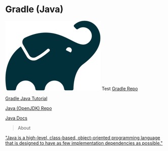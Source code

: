 # Gradle (Java)

![Gradle Logo](Gradle_logo.png)
Test
[Gradle Repo](https://github.com/gradle/gradle)

[Gradle Java Tutorial](https://docs.gradle.org/current/samples/sample_building_java_applications.html)

[Java (OpenJDK) Repo](https://github.com/openjdk/jdk)

[Java Docs](https://docs.oracle.com/en/java/javase/17/docs/api/)

> About
 
["Java is a high-level, class-based, object-oriented programming language that is designed to have as few implementation dependencies as possible."](https://en.wikipedia.org/wiki/Java_(programming_language))